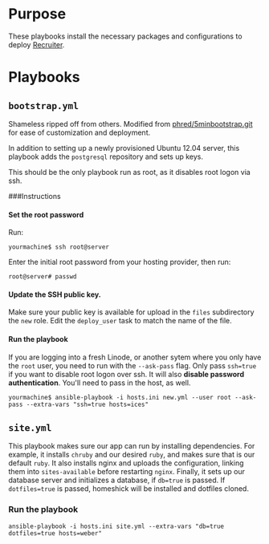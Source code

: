 Purpose
=======
These playbooks install the necessary packages and configurations to deploy
[Recruiter](https://github.com/jrhorn424/recruiter).

Playbooks
=========

## `bootstrap.yml`
Shameless ripped off from others. Modified from
[phred/5minbootstrap.git](https://github.com/phred/5minbootstrap.git) for ease
of customization and deployment.

In addition to setting up a newly provisioned Ubuntu 12.04 server, this playbook
adds the `postgresql` repository and sets up keys.

This should be the only playbook run as root, as it disables root logon via ssh.

###Instructions
#### Set the root password
Run:

    yourmachine$ ssh root@server

Enter the initial root password from your hosting provider, then run:

    root@server# passwd

#### Update the SSH public key.
Make sure your public key is available for upload in the `files` subdirectory
the `new` role. Edit the `deploy_user` task to match the name of the file.

####  Run the playbook
If you are logging into a fresh Linode, or another sytem where you only have the
`root` user, you need to run with the `--ask-pass` flag. Only pass `ssh=true` if
you want to disable root logon over ssh. It will also **disable password
authentication**. You'll need to pass in the host, as well.

    yourmachine$ ansible-playbook -i hosts.ini new.yml --user root --ask-pass --extra-vars "ssh=true hosts=ices"

## `site.yml`
This playbook makes sure our app can run by installing dependencies. For
example, it installs `chruby` and our desired `ruby`, and makes sure that is our
default `ruby`. It also installs nginx and uploads the configuration, linking
them into `sites-available` before restarting `nginx`. Finally, it sets up our
database server and initializes a database, if `db=true` is passed. If
`dotfiles=true` is passed, homeshick will be installed and dotfiles cloned.

### Run the playbook

    ansible-playbook -i hosts.ini site.yml --extra-vars "db=true dotfiles=true hosts=weber"
